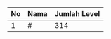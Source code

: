 | No | Nama            | Jumlah Level |
|----|-----------------|--------------|
| 1  | #    |    314        |
